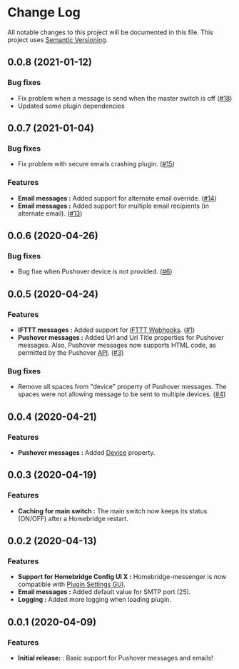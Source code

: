 # Change Log

All notable changes to this project will be documented in this file. This project uses [Semantic Versioning](https://semver.org/).

## 0.0.8 (2021-01-12)

### Bug fixes
* Fix problem when a message is send when the master switch is off ([#18](https://github.com/potrudeau/homebridge-messenger/issues/18))
* Updated some plugin dependencies 

## 0.0.7 (2021-01-04)

### Bug fixes
* Fix problem with secure emails crashing plugin. ([#15](https://github.com/potrudeau/homebridge-messenger/issues/15))

### Features

* **Email messages :** Added support for alternate email override. ([#14](https://github.com/potrudeau/homebridge-messenger/issues/14))
* **Email messages :** Added support for multiple email recipients (in alternate email). ([#13](https://github.com/potrudeau/homebridge-messenger/issues/13))

## 0.0.6 (2020-04-26)

### Bug fixes
* Bug fixe when Pushover device is not provided. ([#6](https://github.com/potrudeau/homebridge-messenger/issues/6))

## 0.0.5 (2020-04-24)

### Features

* **IFTTT messages :** Added support for [IFTTT Webhooks](https://ifttt.com/maker_webhooks). ([#1](https://github.com/potrudeau/homebridge-messenger/issues/1))
* **Pushover messages :** Added Url and Url Title properties for Pushover messages. Also, Pushover messages now supports HTML code, as permitted by the Pushover [API](https://pushover.net/api). ([#3](https://github.com/potrudeau/homebridge-messenger/issues/3))

### Bug fixes
* Remove all spaces from "device" property of Pushover messages. The spaces were not allowing message to be sent to multiple devices. ([#4](https://github.com/potrudeau/homebridge-messenger/issues/4))

## 0.0.4 (2020-04-21)

### Features

* **Pushover messages :** Added [Device](https://pushover.net/api#identifiers) property.

## 0.0.3 (2020-04-19)

### Features

* **Caching for main switch :** The main switch now keeps its status (ON/OFF) after a Homebridge restart.

## 0.0.2 (2020-04-13)

### Features

* **Support for Homebridge Config UI X :** Homebridge-messenger is now compatible with [Plugin Settings GUI](https://github.com/oznu/homebridge-config-ui-x/wiki/Developers:-Plugin-Settings-GUI).
* **Email messages :** Added default value for SMTP port (25).
* **Logging :** Added more logging when loading plugin.

## 0.0.1 (2020-04-09)

### Features

* **Initial release:** : Basic support for Pushover messages and emails!
